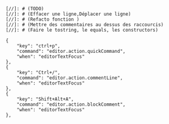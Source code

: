     [//]: # (TODO)
    [//]: # (Effacer une ligne,Déplacer une ligne)
    [//]: # (Refacto fonction )
    [//]: # (Mettre des commentaires au dessus des raccourcis)
    [//]: # (Faire le tostring, le equals, les constructors)
 
    {
        "key": "ctrl+p",
        "command": "editor.action.quickCommand",
        "when": "editorTextFocus"
    },
    {
        "key": "Ctrl+/",
        "command": "editor.action.commentLine",
        "when": "editorTextFocus"
    },
    {
        "key": "Shift+Alt+A",
        "command": "editor.action.blockComment",
        "when": "editorTextFocus"
    },
 
